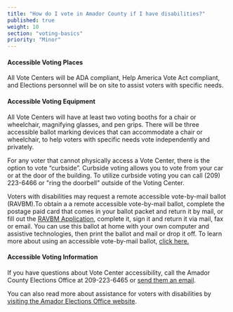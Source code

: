 ```yaml
---
title: "How do I vote in Amador County if I have disabilities?"
published: true
weight: 10
section: "voting-basics"
priority: "Minor"
---
```


#### Accessible Voting Places    

All Vote Centers will be ADA compliant, Help America Vote Act compliant, and Elections personnel will be on site to assist voters with specific needs.  

#### Accessible Voting Equipment    

All Vote Centers will have at least two voting booths for a chair or wheelchair, magnifying glasses, and pen grips. There will be three accessible ballot marking devices that can accommodate a chair or wheelchair, to help voters with specific needs vote independently and privately.  

For any voter that cannot physically access a Vote Center, there is the option to vote “curbside”. Curbside voting allows you to vote from your car or at the door of the building. To utilize curbside voting you can call (209) 223-6466 or "ring the doorbell" outside of the Voting Center. 

Voters with disabilities may request a remote accessible vote-by-mail ballot (RAVBM).To obtain a a remote accessible vote-by-mail ballot, complete the postage paid card that comes in your ballot packet and return it by mail, or fill out the [RAVBM Application](https://www.amadorgov.org/home/showpublisheddocument/37353/637335239185000000), complete it, sign it and return it via mail, fax or email. You can use this ballot at home with your own computer and assistive technologies, then print the ballot and mail or drop it off. To learn more about using an accessible vote-by-mail ballot, [click here.](https://www.amadorgov.org/government/elections/how-to-vote) 

#### Accessible Voting Information  

If you have questions about Vote Center accessibility, call the Amador County Elections Office at 209-223-6465 or [send them an email](mailto:elections@amadorgov.org).

You can also read more about assistance for voters with disabilities by [visiting the Amador Elections Office website](https://www.amadorgov.org/government/elections/accessible-voting).
